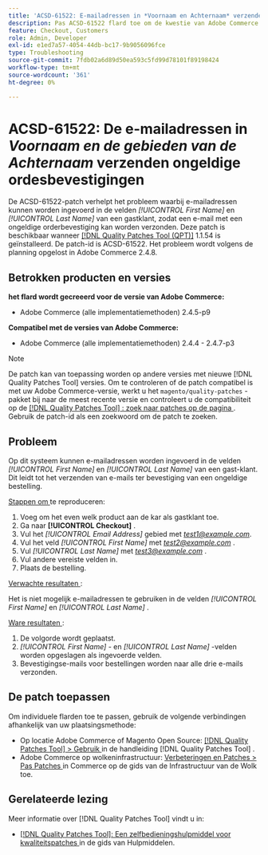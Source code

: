 ```yaml
---
title: 'ACSD-61522: E-mailadressen in *Voornaam en Achternaam* verzenden ongeldige orderbevestigingen'
description: Pas ACSD-61522 flard toe om de kwestie van Adobe Commerce te bevestigen waar het mogelijk is om e-mailadressen in de gebieden *[!UICONTROL First Name] * en * [!UICONTROL Last Name] * van een gastklant in te gaan, leidend tot ongeldige de bevestigingse-mails die van de ordbevestiging worden verzonden.
feature: Checkout, Customers
role: Admin, Developer
exl-id: e1ed7a57-4054-44db-bc17-9b9056096fce
type: Troubleshooting
source-git-commit: 7fdb02a6d89d50ea593c5fd99d78101f89198424
workflow-type: tm+mt
source-wordcount: '361'
ht-degree: 0%

---
```


# ACSD-61522: De e-mailadressen in *Voornaam en de gebieden van de Achternaam* verzenden ongeldige ordesbevestigingen

De ACSD-61522-patch verhelpt het probleem waarbij e-mailadressen kunnen worden ingevoerd in de velden *[!UICONTROL First Name]* en *[!UICONTROL Last Name]* van een gastklant, zodat een e-mail met een ongeldige orderbevestiging kan worden verzonden. Deze patch is beschikbaar wanneer [[!DNL Quality Patches Tool (QPT)]](/help/tools/quality-patches-tool/quality-patches-tool-to-self-serve-quality-patches.md) 1.1.54 is geïnstalleerd. De patch-id is ACSD-61522. Het probleem wordt volgens de planning opgelost in Adobe Commerce 2.4.8.

## Betrokken producten en versies

**het flard wordt gecreeerd voor de versie van Adobe Commerce:**

* Adobe Commerce (alle implementatiemethoden) 2.4.5-p9

**Compatibel met de versies van Adobe Commerce:**

* Adobe Commerce (alle implementatiemethoden) 2.4.4 - 2.4.7-p3

>[!NOTE]
>
>De patch kan van toepassing worden op andere versies met nieuwe [!DNL Quality Patches Tool] versies. Om te controleren of de patch compatibel is met uw Adobe Commerce-versie, werkt u het `magento/quality-patches` -pakket bij naar de meest recente versie en controleert u de compatibiliteit op de [[!DNL Quality Patches Tool] : zoek naar patches op de pagina ](https://experienceleague.adobe.com/tools/commerce-quality-patches/index.html?lang=nl-NL) . Gebruik de patch-id als een zoekwoord om de patch te zoeken.

## Probleem

Op dit systeem kunnen e-mailadressen worden ingevoerd in de velden *[!UICONTROL First Name]* en *[!UICONTROL Last Name]* van een gast-klant. Dit leidt tot het verzenden van e-mails ter bevestiging van een ongeldige bestelling.

<u> Stappen om </u> te reproduceren:

1. Voeg om het even welk product aan de kar als gastklant toe.
1. Ga naar **[!UICONTROL Checkout]** .
1. Vul het *[!UICONTROL Email Address]* gebied met *test1@example.com*.
1. Vul het veld *[!UICONTROL First Name]* met *<test2@example.com>* .
1. Vul *[!UICONTROL Last Name]* met *<test3@example.com>* .
1. Vul andere vereiste velden in.
1. Plaats de bestelling.

<u> Verwachte resultaten </u>:

Het is niet mogelijk e-mailadressen te gebruiken in de velden *[!UICONTROL First Name]* en *[!UICONTROL Last Name]* .

<u> Ware resultaten </u>:

1. De volgorde wordt geplaatst.
1. *[!UICONTROL First Name]* - en *[!UICONTROL Last Name]* -velden worden opgeslagen als ingevoerde velden.
1. Bevestigingse-mails voor bestellingen worden naar alle drie e-mails verzonden.

## De patch toepassen

Om individuele flarden toe te passen, gebruik de volgende verbindingen afhankelijk van uw plaatsingsmethode:

* Op locatie Adobe Commerce of Magento Open Source: [[!DNL Quality Patches Tool] > Gebruik ](/help/tools/quality-patches-tool/usage.md) in de handleiding [!DNL Quality Patches Tool] .
* Adobe Commerce op wolkeninfrastructuur: [ Verbeteringen en Patches > Pas Patches ](https://experienceleague.adobe.com/docs/commerce-cloud-service/user-guide/develop/upgrade/apply-patches.html?lang=nl-NL) in Commerce op de gids van de Infrastructuur van de Wolk toe.

## Gerelateerde lezing

Meer informatie over [!DNL Quality Patches Tool] vindt u in:

* [[!DNL Quality Patches Tool]: Een zelfbedieningshulpmiddel voor kwaliteitspatches ](/help/tools/quality-patches-tool/quality-patches-tool-to-self-serve-quality-patches.md) in de gids van Hulpmiddelen.
